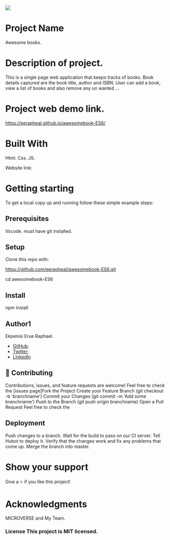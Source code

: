 ![](https://img.shields.io/badge/Microverse-blueviolet)

# Project Name
Awesome books.

# Description of project.
This is a single page web application that keeps tracks of books. Book details captured are the book title, author and ISBN. User can add a book, view a list of books and also remove any un wanted …

# Project web demo link.
https://eerapheal.github.io/awesomebook-ES6/

# Built With
Html. Css. JS.

Website link:
# Getting starting
To get a local copy up and running follow these simple example steps:

## Prerequisites
Vscode. must have git installed.

## Setup
Clone this repo with:

https://github.com/eerapheal/awesomebook-ES6.git

cd awesomebook-ES6

## Install
npm install

## Author1
Ekpenisi Erue Raphael.

- [GitHub](https://github.com/eerapheal);
- [Twitter](https://twitter.com/ekpenisiraphael);
- [LinkedIn](https://www.linkedin.com/in/ekpenisi-e-raphael-9678a221a/)

## 🤝 Contributing
Contributions, issues, and feature requests are welcome! Feel free to check the [issues page]Fork the Project Create your Feature Branch (git checkout -b 'branchname') Commit your Changes (git commit -m 'Add some branchname') Push to the Branch (git push origin branchname) Open a Pull Request Feel free to check the

## Deployment
Push changes to a branch. Wait for the build to pass on our CI server. Tell Hubot to deploy it. Verify that the changes work and fix any problems that come up. Merge the branch into master.

# Show your support
Give a ⭐️ if you like this project!

# Acknowledgments
 MICROVERSE and My Team.

### License This project is MIT licensed.
